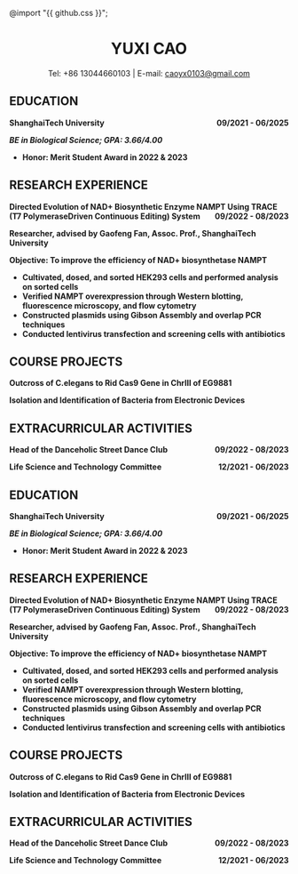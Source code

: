 @import "{{ github.css }}";

<h1 align="center">YUXI CAO</h1>

<p style="text-align:center;">
Tel: +86 13044660103  | E-mail: 
<a href=caoyx0103@gmail.com>caoyx0103@gmail.com</a>
</p>


## EDUCATION

<p style="text-align:left;"><b>ShanghaiTech University <span style="float:right;">09/2021 - 06/2025</span></p>

_BE in Biological Science; GPA: 3.66/4.00_

- Honor: Merit Student Award in 2022 & 2023 

## RESEARCH EXPERIENCE

<p style="text-align:left;"><b>Directed Evolution of NAD+ Biosynthetic Enzyme NAMPT Using TRACE (T7 PolymeraseDriven Continuous Editing) System <span style="float:right;">09/2022 - 08/2023</span></p>

Researcher, advised by Gaofeng Fan, Assoc. Prof., ShanghaiTech University

**Objective:** To improve the efficiency of NAD+ biosynthetase NAMPT

- Cultivated, dosed, and sorted HEK293 cells and performed analysis on sorted cells
- Verified NAMPT overexpression through Western blotting, fluorescence microscopy, and flow cytometry
- Constructed plasmids using Gibson Assembly and overlap PCR techniques
- Conducted lentivirus transfection and screening cells with antibiotics


## COURSE PROJECTS

Outcross of C.elegans to Rid Cas9 Gene in ChrⅢ of EG9881

Isolation and Identification of Bacteria from Electronic Devices

## EXTRACURRICULAR ACTIVITIES

<p style="text-align:left;"><b>Head of the Danceholic Street Dance Club<span style="float:right;">09/2022 - 08/2023</span></p>

<p style="text-align:left;"><b>Life Science and Technology Committee <span style="float:right;">12/2021 - 06/2023</span></p>



## EDUCATION

<p style="text-align:left;"><b>ShanghaiTech University <span style="float:right;">09/2021 - 06/2025</span></p>

_BE in Biological Science; GPA: 3.66/4.00_

- Honor: Merit Student Award in 2022 & 2023 

## RESEARCH EXPERIENCE

<p style="text-align:left;"><b>Directed Evolution of NAD+ Biosynthetic Enzyme NAMPT Using TRACE (T7 PolymeraseDriven Continuous Editing) System <span style="float:right;">09/2022 - 08/2023</span></p>

Researcher, advised by Gaofeng Fan, Assoc. Prof., ShanghaiTech University

**Objective:** To improve the efficiency of NAD+ biosynthetase NAMPT

- Cultivated, dosed, and sorted HEK293 cells and performed analysis on sorted cells
- Verified NAMPT overexpression through Western blotting, fluorescence microscopy, and flow cytometry
- Constructed plasmids using Gibson Assembly and overlap PCR techniques
- Conducted lentivirus transfection and screening cells with antibiotics


## COURSE PROJECTS

Outcross of C.elegans to Rid Cas9 Gene in ChrⅢ of EG9881

Isolation and Identification of Bacteria from Electronic Devices

## EXTRACURRICULAR ACTIVITIES

<p style="text-align:left;"><b>Head of the Danceholic Street Dance Club<span style="float:right;">09/2022 - 08/2023</span></p>

<p style="text-align:left;"><b>Life Science and Technology Committee <span style="float:right;">12/2021 - 06/2023</span></p>

